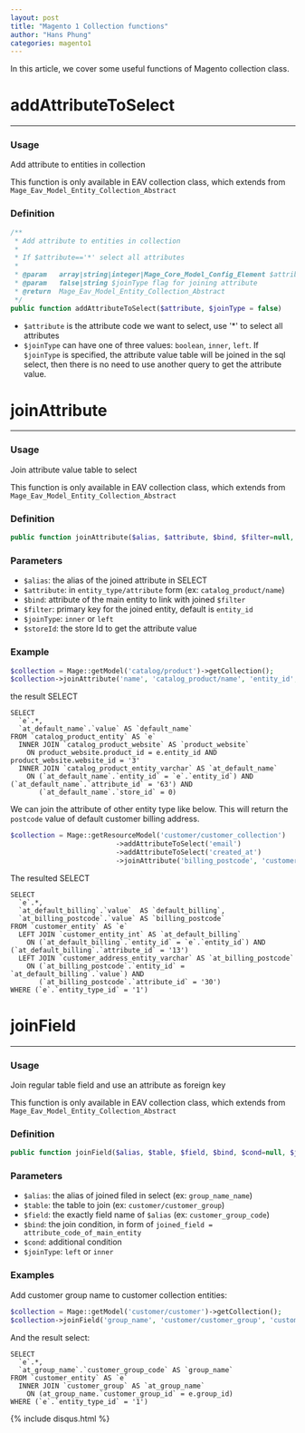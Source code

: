 ```yaml
---
layout: post
title: "Magento 1 Collection functions"
author: "Hans Phung"
categories: magento1
---
```

In this article, we cover some useful functions of Magento collection class.

# addAttributeToSelect
---


### Usage
Add attribute to entities in collection

This function is only available in EAV collection class, which extends from  ```Mage_Eav_Model_Entity_Collection_Abstract```

### Definition
```php
/**
 * Add attribute to entities in collection
 *
 * If $attribute=='*' select all attributes
 *
 * @param   array|string|integer|Mage_Core_Model_Config_Element $attribute
 * @param   false|string $joinType flag for joining attribute
 * @return  Mage_Eav_Model_Entity_Collection_Abstract
 */
public function addAttributeToSelect($attribute, $joinType = false)
```
* ```$attribute``` is the attribute code we want to select, use '*' to select all attributes
* ```$joinType``` can have one of three values: ```boolean```, ```inner```, ```left```. If ```$joinType``` is specified, the attribute value table will be joined in the sql select, then there is no need to use another query to get the attribute value.

# joinAttribute
---


### Usage
Join attribute value table to select

This function is only available in EAV collection class, which extends from  ```Mage_Eav_Model_Entity_Collection_Abstract```

### Definition
```php
public function joinAttribute($alias, $attribute, $bind, $filter=null, $joinType='inner', $storeId=null)
```

### Parameters
* ```$alias```: the alias of the joined attribute in SELECT
* ```$attribute```: in ```entity_type/attribute``` form (ex: ```catalog_product/name```)
* ```$bind```: attribute of the main entity to link with joined ```$filter```
* ```$filter```: primary key for the joined entity, default is ```entity_id```
* ```$joinType```: ```inner``` or ```left```
* ```$storeId```: the store Id to get the attribute value

### Example
```php
$collection = Mage::getModel('catalog/product')->getCollection();
$collection->joinAttribute('name', 'catalog_product/name', 'entity_id', null, 'inner',Mage_Core_Model_App::ADMIN_STORE_ID)
```
the result SELECT

```
SELECT
  `e`.*,
  `at_default_name`.`value` AS `default_name`
FROM `catalog_product_entity` AS `e`
  INNER JOIN `catalog_product_website` AS `product_website`
    ON product_website.product_id = e.entity_id AND product_website.website_id = '3'
  INNER JOIN `catalog_product_entity_varchar` AS `at_default_name`
    ON (`at_default_name`.`entity_id` = `e`.`entity_id`) AND (`at_default_name`.`attribute_id` = '63') AND
       (`at_default_name`.`store_id` = 0)
```

We can join the attribute of other entity type like below. This will return the ```postcode``` value of default customer billing address.

```php
$collection = Mage::getResourceModel('customer/customer_collection')
                          ->addAttributeToSelect('email')
                          ->addAttributeToSelect('created_at')
                          ->joinAttribute('billing_postcode', 'customer_address/postcode', 'default_billing', null, 'left');
```
The resulted SELECT

```
SELECT
  `e`.*,
  `at_default_billing`.`value`  AS `default_billing`,
  `at_billing_postcode`.`value` AS `billing_postcode`
FROM `customer_entity` AS `e`
  LEFT JOIN `customer_entity_int` AS `at_default_billing`
    ON (`at_default_billing`.`entity_id` = `e`.`entity_id`) AND (`at_default_billing`.`attribute_id` = '13')
  LEFT JOIN `customer_address_entity_varchar` AS `at_billing_postcode`
    ON (`at_billing_postcode`.`entity_id` = `at_default_billing`.`value`) AND
       (`at_billing_postcode`.`attribute_id` = '30')
WHERE (`e`.`entity_type_id` = '1')
```

# joinField
---

### Usage
Join regular table field and use an attribute as foreign key

This function is only available in EAV collection class, which extends from  ```Mage_Eav_Model_Entity_Collection_Abstract```

### Definition
```php
public function joinField($alias, $table, $field, $bind, $cond=null, $joinType='inner')
```

### Parameters
* ```$alias```: the alias of joined filed in select (ex: ```group_name_name```)
* ```$table```: the table to join (ex: ```customer/customer_group```)
* ```$field```: the exactly field name of ```$alias``` (ex: ```customer_group_code```)
* ```$bind```: the join condition, in form of ```joined_field = attribute_code_of_main_entity```
* ```$cond```: additional condition
* ```$joinType```: ```left``` or ```inner```

### Examples
Add customer group name to customer collection entities:

```php
$collection = Mage::getModel('customer/customer')->getCollection();
$collection->joinField('group_name', 'customer/customer_group', 'customer_group_code', 'customer_group_id=group_id');
```
And the result select:

```
SELECT
  `e`.*,
  `at_group_name`.`customer_group_code` AS `group_name`
FROM `customer_entity` AS `e`
  INNER JOIN `customer_group` AS `at_group_name`
    ON (at_group_name.`customer_group_id` = e.group_id)
WHERE (`e`.`entity_type_id` = '1')
```

{% include disqus.html %}